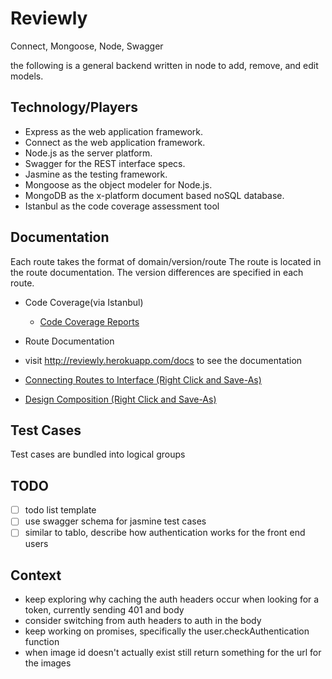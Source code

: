Reviewly
========

Connect, Mongoose, Node, Swagger

the following is a general backend written in node to add, remove, and edit models.

Technology/Players
----------------------
- Express as the web application framework.
- Connect as the web application framework.
- Node.js as the server platform.
- Swagger for the REST interface specs.
- Jasmine as the testing framework.
- Mongoose as the object modeler for Node.js.
- MongoDB as the x-platform document based noSQL database.
- Istanbul as the code coverage assessment tool

Documentation
----------------------
Each route takes the format of domain/version/route
The route is located in the route documentation.
The version differences are specified in each route.

- Code Coverage(via Istanbul)
  - [Code Coverage Reports](./coverage/lcov-report/index.html)

- Route Documentation
- visit http://reviewly.herokuapp.com/docs to see the documentation
- [Connecting Routes to Interface (Right Click and Save-As)](./docs/integrations/integration.pdf)
- [Design Composition (Right Click and Save-As)](./docs/design/skinnedWireframe.psd)

Test Cases
----------------------
Test cases are bundled into logical groups

TODO
----------------------
- [ ] todo list template
- [ ] use swagger schema for jasmine test cases
- [ ] similar to tablo, describe how authentication works for the front end users

Context
----------------------
- keep exploring why caching the auth headers occur when looking for a token, currently sending 401 and body
- consider switching from auth headers to auth in the body
- keep working on promises, specifically the user.checkAuthentication function
- when image id doesn't actually exist still return something for the url for the images
